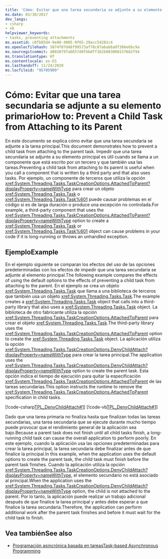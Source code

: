 ```yaml
---
title: 'Cómo: Evitar que una tarea secundaria se adjunte a su elemento primario'
ms.date: 03/30/2017
dev_langs:
- csharp
- vb
helpviewer_keywords:
- tasks, preventing attachments
ms.assetid: c0fb85d4-9e80-4905-9f65-29acc54201c4
ms.openlocfilehash: 5874f07d48f99573af78c07a6ab6a0f386e6bc9a
ms.sourcegitcommit: d8020797a6657d0fbbdff362b80300815f682f94
ms.translationtype: HT
ms.contentlocale: es-ES
ms.lasthandoff: 11/24/2020
ms.locfileid: "95705909"
---
```

# <a name="how-to-prevent-a-child-task-from-attaching-to-its-parent"></a><span data-ttu-id="22123-102">Cómo: Evitar que una tarea secundaria se adjunte a su elemento primario</span><span class="sxs-lookup"><span data-stu-id="22123-102">How to: Prevent a Child Task from Attaching to its Parent</span></span>

<span data-ttu-id="22123-103">En este documento se explica cómo evitar que una tarea secundaria se adjunte a la tarea principal.</span><span class="sxs-lookup"><span data-stu-id="22123-103">This document demonstrates how to prevent a child task from attaching to the parent task.</span></span> <span data-ttu-id="22123-104">Impedir que una tarea secundaria se adjunte a su elemento principal es útil cuando se llama a un componente que está escrito por un tercero y que también usa las tareas.</span><span class="sxs-lookup"><span data-stu-id="22123-104">Preventing a child task from attaching to its parent is useful when you call a component that is written by a third party and that also uses tasks.</span></span> <span data-ttu-id="22123-105">Por ejemplo, un componente de terceros que utiliza la opción <xref:System.Threading.Tasks.TaskCreationOptions.AttachedToParent?displayProperty=nameWithType> para crear un objeto <xref:System.Threading.Tasks.Task> o <xref:System.Threading.Tasks.Task%601> puede causar problemas en el código si es de larga duración o produce una excepción no controlada.</span><span class="sxs-lookup"><span data-stu-id="22123-105">For example, a third-party component that uses the <xref:System.Threading.Tasks.TaskCreationOptions.AttachedToParent?displayProperty=nameWithType> option to create a <xref:System.Threading.Tasks.Task> or <xref:System.Threading.Tasks.Task%601> object can cause problems in your code if it is long-running or throws an unhandled exception.</span></span>  
  
## <a name="example"></a><span data-ttu-id="22123-106">Ejemplo</span><span class="sxs-lookup"><span data-stu-id="22123-106">Example</span></span>  

 <span data-ttu-id="22123-107">En el ejemplo siguiente se comparan los efectos del uso de las opciones predeterminadas con los efectos de impedir que una tarea secundaria se adjunte al elemento principal.</span><span class="sxs-lookup"><span data-stu-id="22123-107">The following example compares the effects of using the default options to the effects of preventing a child task from attaching to the parent.</span></span> <span data-ttu-id="22123-108">En el ejemplo se crea un objeto <xref:System.Threading.Tasks.Task> que llama a una biblioteca de terceros que también usa un objeto <xref:System.Threading.Tasks.Task>.</span><span class="sxs-lookup"><span data-stu-id="22123-108">The example creates a <xref:System.Threading.Tasks.Task> object that calls into a third-party library that also uses a <xref:System.Threading.Tasks.Task> object.</span></span> <span data-ttu-id="22123-109">La biblioteca de otro fabricante utiliza la opción <xref:System.Threading.Tasks.TaskCreationOptions.AttachedToParent> para crear el objeto <xref:System.Threading.Tasks.Task>.</span><span class="sxs-lookup"><span data-stu-id="22123-109">The third-party library uses the <xref:System.Threading.Tasks.TaskCreationOptions.AttachedToParent> option to create the <xref:System.Threading.Tasks.Task> object.</span></span> <span data-ttu-id="22123-110">La aplicación utiliza la opción <xref:System.Threading.Tasks.TaskCreationOptions.DenyChildAttach?displayProperty=nameWithType> para crear la tarea principal.</span><span class="sxs-lookup"><span data-stu-id="22123-110">The application uses the <xref:System.Threading.Tasks.TaskCreationOptions.DenyChildAttach?displayProperty=nameWithType> option to create the parent task.</span></span> <span data-ttu-id="22123-111">Esta opción indica el tiempo de ejecución para quitar la especificación <xref:System.Threading.Tasks.TaskCreationOptions.AttachedToParent> de las tareas secundarias.</span><span class="sxs-lookup"><span data-stu-id="22123-111">This option instructs the runtime to remove the <xref:System.Threading.Tasks.TaskCreationOptions.AttachedToParent> specification in child tasks.</span></span>  
  
 [!code-csharp[TPL_DenyChildAttach#1](../../../samples/snippets/csharp/VS_Snippets_Misc/tpl_denychildattach/cs/denychildattach.cs#1)]
 [!code-vb[TPL_DenyChildAttach#1](../../../samples/snippets/visualbasic/VS_Snippets_Misc/tpl_denychildattach/vb/denychildattach.vb#1)]  
  
 <span data-ttu-id="22123-112">Dado que una tarea primaria no finaliza hasta que finalizan todas las tareas secundarias, una tarea secundaria que se ejecute durante mucho tiempo puede provocar que el rendimiento general de la aplicación sea bajo.</span><span class="sxs-lookup"><span data-stu-id="22123-112">Because a parent task does not finish until all child tasks finish, a long-running child task can cause the overall application to perform poorly.</span></span> <span data-ttu-id="22123-113">En este ejemplo, cuando la aplicación usa las opciones predeterminadas para crear la tarea principal, la tarea secundaria debe finalizar antes de que finalice la principal.</span><span class="sxs-lookup"><span data-stu-id="22123-113">In this example, when the application uses the default options to create the parent task, the child task must finish before the parent task finishes.</span></span> <span data-ttu-id="22123-114">Cuando la aplicación utiliza la opción <xref:System.Threading.Tasks.TaskCreationOptions.DenyChildAttach?displayProperty=nameWithType>, el elemento secundario no está asociado al principal.</span><span class="sxs-lookup"><span data-stu-id="22123-114">When the application uses the <xref:System.Threading.Tasks.TaskCreationOptions.DenyChildAttach?displayProperty=nameWithType> option, the child is not attached to the parent.</span></span> <span data-ttu-id="22123-115">Por lo tanto, la aplicación puede realizar un trabajo adicional después de que finalice la tarea principal y antes debe esperar a que finalice la tarea secundaria.</span><span class="sxs-lookup"><span data-stu-id="22123-115">Therefore, the application can perform additional work after the parent task finishes and before it must wait for the child task to finish.</span></span>  
  
## <a name="see-also"></a><span data-ttu-id="22123-116">Vea también</span><span class="sxs-lookup"><span data-stu-id="22123-116">See also</span></span>

- [<span data-ttu-id="22123-117">Programación asincrónica basada en tareas</span><span class="sxs-lookup"><span data-stu-id="22123-117">Task-based Asynchronous Programming</span></span>](task-based-asynchronous-programming.md)
